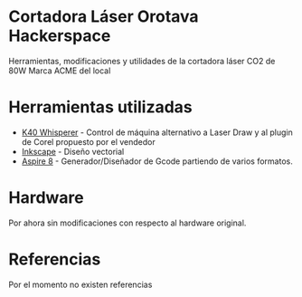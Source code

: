 # Cortadora Láser Orotava Hackerspace
Herramientas, modificaciones y utilidades de la cortadora láser CO2 de 80W Marca ACME del local

# Herramientas utilizadas

* [K40 Whisperer](http://www.scorchworks.com/K40whisperer/k40whisperer.html) - Control de máquina alternativo a Laser Draw y al plugin de Corel propuesto por el vendedor
* [Inkscape](https://inkscape.org/) - Diseño vectorial
* [Aspire 8](http://www.vectric.com/products/aspire/whats-new/V8/WhatsNew.html) - Generador/Diseñador de Gcode partiendo de varios formatos.

# Hardware

Por ahora sin modificaciones con respecto al hardware original.

# Referencias

Por el momento no existen referencias
